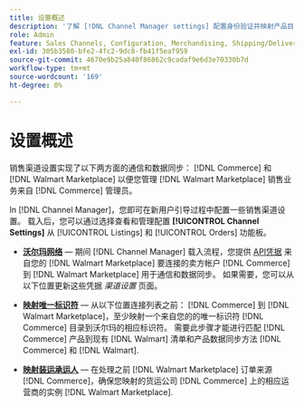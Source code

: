 ```yaml
---
title: 设置概述
description: '了解 [!DNL Channel Manager settings] 配置身份验证并映射产品目录属性和装运承运人，在两者之间协调销售操作时需要这些属性 [!DNL Commerce] 和 [!DNL Walmart Marketplace].'
role: Admin
feature: Sales Channels, Configuration, Merchandising, Shipping/Delivery
exl-id: 305b3580-bfe2-4fc2-9dc8-fb41f5eaf959
source-git-commit: 4670e9b25a840f86862c9cadaf9e6d3e70330b7d
workflow-type: tm+mt
source-wordcount: '169'
ht-degree: 0%

---
```



# 设置概述

销售渠道设置实现了以下两方面的通信和数据同步： [!DNL Commerce] 和 [!DNL Walmart Marketplace] 以便您管理 [!DNL Walmart Marketplace] 销售业务来自 [!DNL Commerce] 管理员。

In [!DNL Channel Manager]，您即可在新用户引导过程中配置一些销售渠道设置。 载入后，您可以通过选择查看和管理配置 **[!UICONTROL Channel Settings]** 从 [!UICONTROL Listings] 和 [!UICONTROL Orders] 功能板。

* **[沃尔玛网络](manage-wmt-connection.md)** — 期间 [!DNL Channel Manager] 载入流程，您提供 [API凭据](walmart-requirements.md#generate-a-walmart-marketplace-production-api-key) 来自您的 [!DNL Walmart Marketplace] 要连接的卖方帐户 [!DNL Commerce] 到 [!DNL Walmart Marketplace] 用于通信和数据同步。 如果需要，您可以从以下位置更新这些凭据 *渠道设置* 页面。

* **[映射唯一标识符](map-catalog-attributes.md)** — 从以下位置连接列表之前： [!DNL Commerce] 到 [!DNL Walmart Marketplace]，至少映射一个来自您的的唯一标识符 [!DNL Commerce] 目录到沃尔玛的相应标识符。 需要此步骤才能进行匹配 [!DNL Commerce] 产品到现有 [!DNL Walmart] 清单和产品数据同步方法 [!DNL Commerce] 和 [!DNL Walmart].

* **[映射装运承运人](map-shipping-carriers.md)** — 在处理之前 [!DNL Walmart Marketplace] 订单来源 [!DNL Commerce]，确保您映射的货运公司 [!DNL Commerce] 上的相应运营商的实例 [!DNL Walmart Marketplace].
